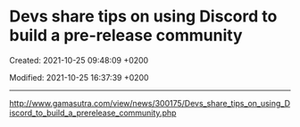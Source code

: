 # Devs share tips on using Discord to build a pre-release community

Created: 2021-10-25 09:48:09 +0200

Modified: 2021-10-25 16:37:39 +0200

---

<http://www.gamasutra.com/view/news/300175/Devs_share_tips_on_using_Discord_to_build_a_prerelease_community.php>
